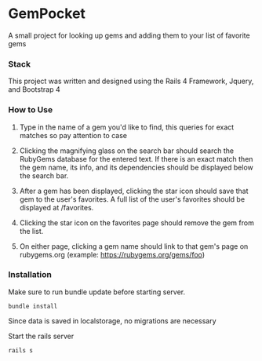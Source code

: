 # GemPocket
A small project for looking up gems and adding them to your list of favorite gems

### Stack
This project was written and designed using the Rails 4 Framework, Jquery, and Bootstrap 4

### How to Use

1. Type in the name of a gem you'd like to find, this queries for exact matches so pay attention to case

2. Clicking the magnifying glass on the search bar should search the RubyGems database for the entered text. If there is an exact match then the gem name, its info, and its dependencies should be displayed below the search bar.

3. After a gem has been displayed, clicking the star icon should save that gem to the user's favorites. A full list of the user's favorites should be displayed at /favorites.

4. Clicking the star icon on the favorites page should remove the gem from the list.

7. On either page, clicking a gem name should link to that gem's page on rubygems.org (example: https://rubygems.org/gems/foo)

### Installation
Make sure to run bundle update before starting server.

`bundle install`

Since data is saved in localstorage, no migrations are necessary

Start the rails server

`rails s`
